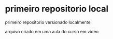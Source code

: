 # primeiro repositorio local
 primeiro repositorio versionado localmente

 arquivo criado em uma aula do curso em vídeo
